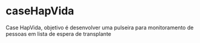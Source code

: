 # caseHapVida
Case HapVida, objetivo é desenvolver uma pulseira para monitoramento de pessoas em lista de espera de transplante
